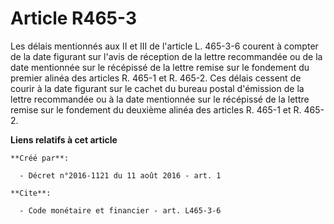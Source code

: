 # Article R465-3

Les délais mentionnés aux II et III de l'article L. 465-3-6 courent à compter de la date figurant sur l'avis de réception de
la lettre recommandée ou de la date mentionnée sur le récépissé de la lettre remise sur le fondement du premier alinéa des
articles R. 465-1 et R. 465-2. Ces délais cessent de courir à la date figurant sur le cachet du bureau postal d'émission de
la lettre recommandée ou à la date mentionnée sur le récépissé de la lettre remise sur le fondement du deuxième alinéa des
articles R. 465-1 et R. 465-2.

**Liens relatifs à cet article**

	**Créé par**:

	  - Décret n°2016-1121 du 11 août 2016 - art. 1

	**Cite**:

	  - Code monétaire et financier - art. L465-3-6
